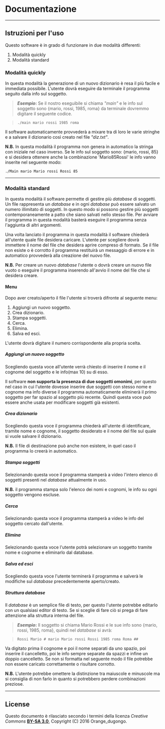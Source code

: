 # Documentazione

--------------------------------------------------------------------------------

## Istruzioni per l'uso

Questo software è in grado di funzionare in due modalità differenti:

1. Modalità quickly
2. Modalità standard

### Modalità quickly

In questa modalità la generazione di un nuovo dizionario è resa il più facile e immediata possibile. L'utente dovrà eseguire da terminale il programma seguito dalla info sul soggetto.

> **_Esempio_:** Se il nostro eseguibile si chiama _"main"_ e le info sul soggetto sono {mario, rossi, 1985, roma} da terminale dovremmo digitare il seguente codice.

> `./main mario rossi 1985 roma`

Il software automaticamente provvederà a mixare tra di loro le varie stringhe e a salvare il dizionario così creato nel file _"diz.txt"_.

**N.B.** In questa modalità il programma non genera in automatico la stringa con iniziale nel caso inverso. Se le info sul soggetto sono: {mario, rossi, 85} e si desidera ottenere anche la combinazione 'Mario85Rossi' le info vanno inserite nel seguente modo:

`./Main mario Mario rossi Rossi 85`

--------------------------------------------------------------------------------

### Modalità standard

In questa modalità il software permette di gestire più _database_ di soggetti. Un file rappresenta un _database_ e in ogni _database_ può essere salvato un numero illimitato di soggetti. In questo modo si possono gestire più soggetti contemporaneamente a patto che siano salvati nello stesso file. Per avviare il programma in questa modalità basterà eseguire il programma senza l'aggiunta di altri argomenti.

Una volta lanciato il programma in questa modalità il software chiederà all'utente quale file desidera caricare. L'utente per scegliere dovrà immettere il nome del file che desidera aprire compreso di formato. Se il file non esiste o è corrotto il programma restituirà un messaggio di errore e in automatico provvederà alla creazione del nuovo file.

**N.B.** Per creare un nuovo _database_ l'utente o dovrà creare un nuovo file vuoto o eseguire il programma inserendo all'avvio il nome del file che si desidera creare.

#### Menu

Dopo aver creato/aperto il file l'utente si troverà difronte al seguente menu:

1. Aggiungi un nuovo soggetto.
2. Crea dizionario.
3. Stampa soggetti.
4. Cerca.
5. Elimina.
6. Salva ed esci.

L'utente dovrà digitare il numero corrispondente alla propria scelta.

##### Aggiungi un nuovo soggetto

Scegliendo questa voce all'utente verrà chiesto di inserire il nome e il cognome del soggetto e le info(max 10) su di esso.

Il software **non supporta la presenza di due soggetti omonimi**, per questo nel caso in cui l'utente dovesse inserire due soggetti con stesso nome e cognome ma info diverse il programma automaticamente eliminerà il primo soggetto per far spazio al soggetto più recente. Quindi questa voce può essere anche usata per modificare soggetti già esistenti.

##### Crea dizionario

Scegliendo questa voce il programma chiederà all'utente di identificare, tramite nome e cognome, il soggetto desiderato e il nome del file sul quale si vuole salvare il dizionario.

**N.B.** Il file di destinazione può anche non esistere, in quel caso il programma lo creerà in automatico.

##### Stampa soggetti

Selezionando questa voce il programma stamperà a video l'intero elenco di soggetti presenti nel _database_ attualmente in uso.

**N.B.** il programma stampa solo l'elenco dei nomi e cognomi, le info su ogni soggetto vengono escluse.

##### Cerca

Selezionando questa voce il programma stamperà a video le info del soggetto cercato dall'utente.

##### Elimina

Selezionando questa voce l'utente potrà selezionare un soggetto tramite nome e cognome e eliminarlo dal database.

##### Salva ed esci

Scegliendo questa voce l'utente terminerà il programma e salverà le modifiche sul _database_ precedentemente aperto/creato.

##### Struttura _database_

Il _database_ è un semplice file di testo, per questo l'utente potrebbe editarlo con un qualsiasi editor di testo. Se si sceglie di fare ciò si prega di fare attenzione alla struttura interna del file.

> **_Esempio_:** Il soggetto si chiama Mario Rossi e le sue info sono {mario, rossi, 1985, roma}, quindi nel _database_ si avrà:

> `Rossi Mario # mario Mario rossi Rossi 1985 roma Roma ##`

Va digitato prima il cognome e poi il nome separati da uno spazio, poi inserire il cancelletto, poi le info sempre separate da spazzi e infine un doppio cancelletto. Se non si formatta nel seguente modo il file potrebbe non essere caricato correttamente o risultare corrotto.

**N.B.** L'utente potrebbe omettere la distinzione tra maiuscole e minuscole ma si consiglia di non farlo in quanto si potrebbero perdere combinazioni preziose.

--------------------------------------------------------------------------------

## License

Questo documento è rilasciato secondo i termini della licenza _Creative Commons_ [**BY-SA 3.0**](http://creativecommons.org/licenses/by-sa/3.0/it/deed.it), Copyright (C) 2016 Orange_dugongo.
